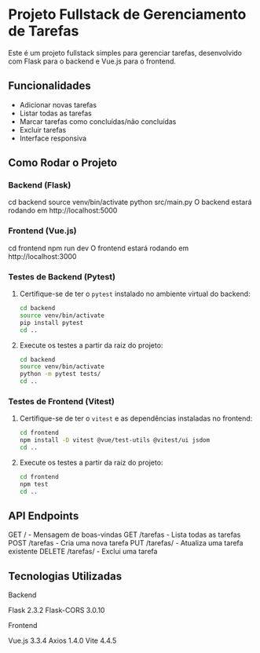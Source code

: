 # Projeto Fullstack de Gerenciamento de Tarefas

Este é um projeto fullstack simples para gerenciar tarefas, desenvolvido com Flask para o backend e Vue.js para o frontend.

## Funcionalidades

- Adicionar novas tarefas
- Listar todas as tarefas
- Marcar tarefas como concluídas/não concluídas
- Excluir tarefas
- Interface responsiva

## Como Rodar o Projeto

### Backend (Flask)

cd backend
source venv/bin/activate
python src/main.py
O backend estará rodando em http://localhost:5000

### Frontend (Vue.js)

cd frontend
npm run dev
O frontend estará rodando em http://localhost:3000

### Testes de Backend (Pytest)

1. Certifique-se de ter o `pytest` instalado no ambiente virtual do backend:
   ```bash
   cd backend
   source venv/bin/activate
   pip install pytest
   cd ..
   ```

2. Execute os testes a partir da raiz do projeto:
   ```bash
   cd backend
   source venv/bin/activate
   python -m pytest tests/
   cd ..
   ```

### Testes de Frontend (Vitest)

1. Certifique-se de ter o `vitest` e as dependências instaladas no frontend:
   ```bash
   cd frontend
   npm install -D vitest @vue/test-utils @vitest/ui jsdom
   cd ..
   ```

2. Execute os testes a partir da raiz do projeto:
   ```bash
   cd frontend
   npm test
   cd ..
   ```

## API Endpoints

GET / - Mensagem de boas-vindas
GET /tarefas - Lista todas as tarefas
POST /tarefas - Cria uma nova tarefa
PUT /tarefas/<id> - Atualiza uma tarefa existente
DELETE /tarefas/<id> - Exclui uma tarefa

## Tecnologias Utilizadas

Backend

Flask 2.3.2
Flask-CORS 3.0.10

Frontend

Vue.js 3.3.4
Axios 1.4.0
Vite 4.4.5